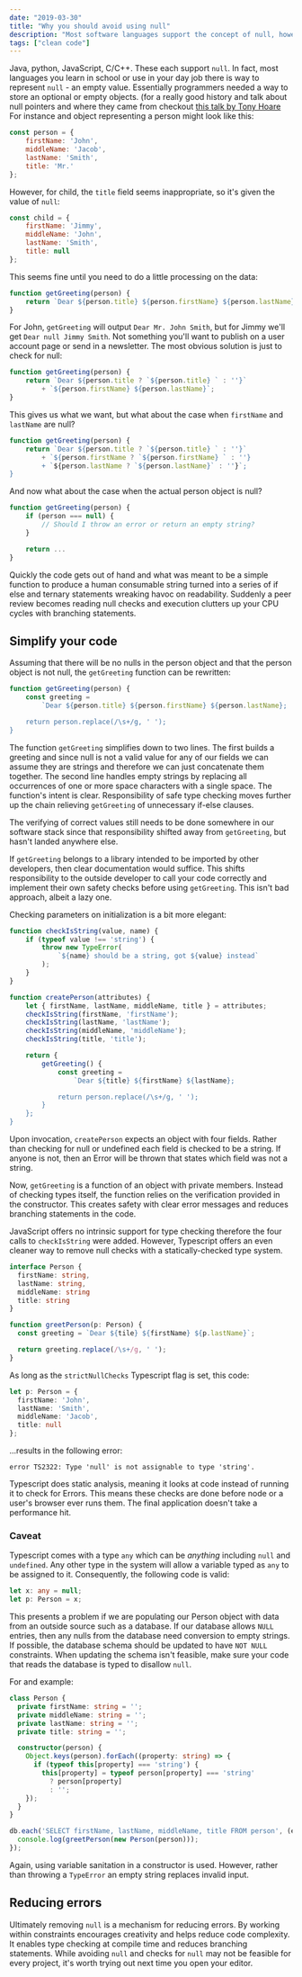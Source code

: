 ```yaml
---
date: "2019-03-30"
title: "Why you should avoid using null"
description: "Most software languages support the concept of null, however in this article I make a case that using null actually makes your software worse."
tags: ["clean code"]
---
```

Java, python, JavaScript, C/C++.  These each support `null`. In fact, most
languages you learn in school or use in your day job there is way to represent
`null` - an empty value.  Essentially programmers needed a way to store an
optional or empty objects. (for a really good history and talk about null pointers and
where they came from checkout [this talk by Tony Hoare](https://www.infoq.com/presentations/Null-References-The-Billion-Dollar-Mistake-Tony-Hoare)
For instance and object representing a person might look like this:

```javascript
const person = {
    firstName: 'John',
    middleName: 'Jacob',
    lastName: 'Smith',
    title: 'Mr.'
};
```

However, for child, the `title` field seems inappropriate, so it's given the
value of `null`:

```javascript
const child = {
    firstName: 'Jimmy',
    middleName: 'John',
    lastName: 'Smith',
    title: null
};
```

This seems fine until you need to do a little processing on the data:

```javascript
function getGreeting(person) {
    return `Dear ${person.title} ${person.firstName} ${person.lastName}`;
}
```

For John, `getGreeting` will output `Dear Mr. John Smith`, but for Jimmy we'll
get `Dear null Jimmy Smith`.  Not something you'll want to publish on a user
account page or send in a newsletter.  The most obvious solution is just to
check for null:

```javascript
function getGreeting(person) {
    return `Dear ${person.title ? `${person.title} ` : ''}`
        + `${person.firstName} ${person.lastName}`;
}
```

This gives us what we want, but what about the case when `firstName` and `lastName`
are null?

```javascript
function getGreeting(person) {
    return `Dear ${person.title ? `${person.title} ` : ''}`
        + `${person.firstName ? `${person.firstName} ` : ''}
        + `${person.lastName ? `${person.lastName}` : ''}`;
}
```

And now what about the case when the actual person object is null?

```javascript
function getGreeting(person) {
    if (person === null) {
        // Should I throw an error or return an empty string?
    }

    return ...
}
```

Quickly the code gets out of hand and what was meant to be a simple
function to produce a human consumable string turned into a series of
if else and ternary statements wreaking havoc on readability. Suddenly
a peer review becomes reading null checks and execution clutters up your
CPU cycles with branching statements.

## Simplify your code

Assuming that there will be no nulls in the person object and that the person
object is not null, the `getGreeting` function can be rewritten:

```javascript
function getGreeting(person) {
    const greeting =
        `Dear ${person.title} ${person.firstName} ${person.lastName};

    return person.replace(/\s+/g, ' ');
}
```

The function `getGreeting` simplifies down to two lines.  The first builds a
greeting and since null is not a valid value for any of our fields we can
assume they are strings and therefore we can just concatenate them together.
The second line handles empty strings by replacing all occurrences of one or
more space characters with a single space. The function's intent is clear.
Responsibility of safe type checking moves further up the chain relieving
`getGreeting` of unnecessary if-else clauses.

The verifying of correct values still needs to be done somewhere in our
software stack since that responsibility shifted away from `getGreeting`, but
hasn't landed anywhere else.

If `getGreeting` belongs to a library intended to be imported by other
developers, then clear documentation would suffice.  This shifts
responsibility to the outside developer to call your code correctly and
implement their own safety checks before using `getGreeting`.  This isn't bad
approach, albeit a lazy one.

Checking parameters on initialization is a bit more elegant:

```javascript
function checkIsString(value, name) {
    if (typeof value !== 'string') {
        throw new TypeError(
            `${name} should be a string, got ${value} instead`
        );
    }
}

function createPerson(attributes) {
    let { firstName, lastName, middleName, title } = attributes;
    checkIsString(firstName, 'firstName');
    checkIsString(lastName, 'lastName');
    checkIsString(middleName, 'middleName');
    checkIsString(title, 'title');

    return {
        getGreeting() {
            const greeting =
                `Dear ${title} ${firstName} ${lastName};

            return person.replace(/\s+/g, ' ');
        }
    };
}
```

Upon invocation, `createPerson` expects an object with four fields.  Rather
than checking for null or undefined each field is checked to be a string.  If
anyone is not, then an Error will be thrown that states which field was not a
string.

Now, `getGreeting` is a function of an object with private members.  Instead of
checking types itself, the function relies on the verification provided in the
constructor.  This creates safety with clear error messages and reduces
branching statements in the code.

JavaScript offers no intrinsic support for type checking therefore the four
calls to `checkIsString` were added.  However, Typescript offers an even
cleaner way to remove null checks with a statically-checked type
system.

```typescript
interface Person {
  firstName: string,
  lastName: string,
  middleName: string
  title: string
}

function greetPerson(p: Person) {
  const greeting = `Dear ${tile} ${firstName} ${p.lastName}`;

  return greeting.replace(/\s+/g, ' ');
}
```

As long as the `strictNullChecks` Typescript flag is set, this code:

```typescript
let p: Person = {
  firstName: 'John',
  lastName: 'Smith',
  middleName: 'Jacob',
  title: null
};
```

...results in the following error:

```
error TS2322: Type 'null' is not assignable to type 'string'.
```

Typescript does static analysis, meaning it looks at code instead of running it
to check for Errors.  This means these checks are done before node or a user's
browser ever runs them.  The final application doesn't take a performance hit.

### Caveat

Typescript comes with a type `any` which can be *anything* including `null` and
`undefined`.  Any other type in the system will allow a variable typed as `any`
to be assigned to it.  Consequently, the following code is valid:

```typescript
let x: any = null;
let p: Person = x;
```

This presents a problem if we are populating our Person object with data from
an outside source such as a database.  If our database allows `NULL` entries,
then any nulls from the database need conversion to empty strings.  If possible,
the database schema should be updated to have `NOT NULL` constraints.  When
updating the schema isn't feasible, make sure your code that reads the database
is typed to disallow `null`.

For and example:

```typescript
class Person {
  private firstName: string = '';
  private middleName: string = '';
  private lastName: string = '';
  private title: string = '';

  constructor(person) {
    Object.keys(person).forEach((property: string) => {
      if (typeof this[property] === 'string') {
        this[property] = typeof person[property] === 'string'
          ? person[property]
          : '';
    });
  }
}

db.each('SELECT firstName, lastName, middleName, title FROM person', (error, person: Person) => {
  console.log(greetPerson(new Person(person)));
});
```

Again, using variable sanitation in a constructor is used.  However, rather than
throwing a `TypeError` an empty string replaces invalid input.

## Reducing errors

Ultimately removing `null` is a mechanism for reducing errors.  By working
within constraints encourages creativity and helps reduce code complexity.  It
enables type checking at compile time and reduces branching statements. While
avoiding `null` and checks for `null` may not be feasible for every project,
it's  worth trying out next time you open your editor.
